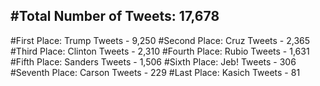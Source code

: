 #Total Number of Tweets: 17,678 
---
#First Place: Trump Tweets - 9,250
#Second Place: Cruz Tweets - 2,365
#Third Place: Clinton Tweets - 2,310
#Fourth Place: Rubio Tweets - 1,631
#Fifth Place: Sanders Tweets - 1,506
#Sixth Place: Jeb! Tweets - 306
#Seventh Place: Carson Tweets - 229
#Last Place: Kasich Tweets - 81
